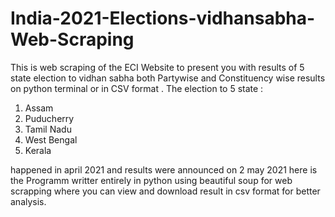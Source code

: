 # India-2021-Elections-vidhansabha-Web-Scraping
This is web scraping of the ECI Website to present you with results of 5 state election to vidhan sabha  both Partywise and Constituency wise results on python terminal or in CSV format .
The election to 5 state :
1. Assam 
2. Puducherry
3. Tamil Nadu
4. West Bengal
5. Kerala

happened in april 2021 and results were announced on 2 may 2021 here is the Programm writter entirely in python using beautiful soup 
for web scrapping where you can view and download result in csv format for better analysis.
